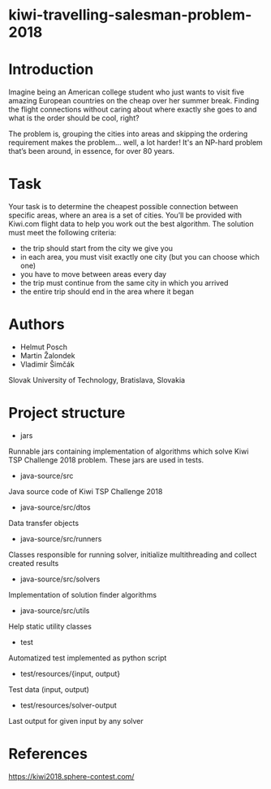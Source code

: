 # kiwi-travelling-salesman-problem-2018

Introduction
=========

Imagine being an American college student who just wants to visit five amazing European countries on the cheap over her summer break. Finding the flight connections without caring about where exactly she goes to and what is the order should be cool, right?

The problem is, grouping the cities into areas and skipping the ordering requirement makes the problem… well, a lot harder! It's an NP-hard problem that’s been around, in essence, for over 80 years.

Task
=========

Your task is to determine the cheapest possible connection between specific areas, where an area is a set of cities. You’ll be provided with Kiwi.com flight data to help you work out the best algorithm. The solution must meet the following criteria:

- the trip should start from the city we give you
- in each area, you must visit exactly one city (but you can choose which one)
- you have to move between areas every day
- the trip must continue from the same city in which you arrived
- the entire trip should end in the area where it began

Authors
=========

- Helmut Posch
- Martin Žalondek
- Vladimír Šimčák

Slovak University of Technology, Bratislava, Slovakia

Project structure
=========

- jars

Runnable jars containing implementation of algorithms which solve Kiwi TSP Challenge 2018 problem. These jars are used in tests.

- java-source/src

Java source code of Kiwi TSP Challenge 2018

- java-source/src/dtos

Data transfer objects

- java-source/src/runners

Classes responsible for running solver, initialize multithreading and collect created results

- java-source/src/solvers

Implementation of solution finder algorithms

- java-source/src/utils

Help static utility classes

- test

Automatized test implemented as python script

 - test/resources/{input, output}
 
 Test data (input, output)
 
 - test/resources/solver-output
 
 Last output for given input by any solver


References
==========

https://kiwi2018.sphere-contest.com/
